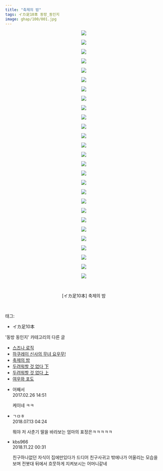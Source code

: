 ```yaml
---
title: "축제의 밤"
tags: イカ足10本 동방_동인지
image: ghap/100/001.jpg
---
```

<div class="article">
<p style="text-align: center; clear: none; float: none;"><img src="{{ site.nasurl }}/ghap/100/001.jpg"/></p>
<p style="text-align: center; clear: none; float: none;"><img src="{{ site.nasurl }}/ghap/100/002.jpg"/></p>
<p style="text-align: center; clear: none; float: none;"><img src="{{ site.nasurl }}/ghap/100/003.jpg"/></p>
<p style="text-align: center; clear: none; float: none;"><img src="{{ site.nasurl }}/ghap/100/004.jpg"/></p>
<p style="text-align: center; clear: none; float: none;"><img src="{{ site.nasurl }}/ghap/100/005.jpg"/></p>
<p style="text-align: center; clear: none; float: none;"><img src="{{ site.nasurl }}/ghap/100/006.jpg"/></p>
<p style="text-align: center; clear: none; float: none;"><img src="{{ site.nasurl }}/ghap/100/007.jpg"/></p>
<p style="text-align: center; clear: none; float: none;"><img src="{{ site.nasurl }}/ghap/100/008.jpg"/></p>
<p style="text-align: center; clear: none; float: none;"><img src="{{ site.nasurl }}/ghap/100/009.jpg"/></p>
<p style="text-align: center; clear: none; float: none;"><img src="{{ site.nasurl }}/ghap/100/010.jpg"/></p>
<p style="text-align: center; clear: none; float: none;"><img src="{{ site.nasurl }}/ghap/100/011.jpg"/></p>
<p style="text-align: center; clear: none; float: none;"><img src="{{ site.nasurl }}/ghap/100/012.jpg"/></p>
<p style="text-align: center; clear: none; float: none;"><img src="{{ site.nasurl }}/ghap/100/013.jpg"/></p>
<p style="text-align: center; clear: none; float: none;"><img src="{{ site.nasurl }}/ghap/100/014.jpg"/></p>
<p style="text-align: center; clear: none; float: none;"><img src="{{ site.nasurl }}/ghap/100/015.jpg"/></p>
<p style="text-align: center; clear: none; float: none;"><img src="{{ site.nasurl }}/ghap/100/016.jpg"/></p>
<p style="text-align: center; clear: none; float: none;"><img src="{{ site.nasurl }}/ghap/100/017.jpg"/></p>
<p style="text-align: center; clear: none; float: none;"><img src="{{ site.nasurl }}/ghap/100/018.jpg"/></p>
<p style="text-align: center; clear: none; float: none;"><img src="{{ site.nasurl }}/ghap/100/019.jpg"/></p>
<p style="text-align: center; clear: none; float: none;"><img src="{{ site.nasurl }}/ghap/100/020.jpg"/></p>
<p style="text-align: center; clear: none; float: none;"><img src="{{ site.nasurl }}/ghap/100/021.jpg"/></p>
<p style="text-align: center; clear: none; float: none;"><img src="{{ site.nasurl }}/ghap/100/022.jpg"/></p>
<p style="text-align: center; clear: none; float: none;"><img src="{{ site.nasurl }}/ghap/100/023.jpg"/></p>
<p style="text-align: center; clear: none; float: none;"><img src="{{ site.nasurl }}/ghap/100/024.jpg"/></p>
<p style="text-align: center; clear: none; float: none;"><img src="{{ site.nasurl }}/ghap/100/025.jpg"/></p>
<p style="text-align: center; clear: none; float: none;"><img src="{{ site.nasurl }}/ghap/100/026.jpg"/></p>
<p style="text-align: center; clear: none; float: none;"><img src="{{ site.nasurl }}/ghap/100/027.jpg"/></p>
<p style="text-align: center; clear: none; float: none;"><br/></p>
<p style="text-align: center; clear: none; float: none;">[イカ足10本] 축제의 밤</p>
<p><br/></p>
</div><div class="tagTrail">
<p>태그: </p>
<ul>
<li>イカ足10本</li>
</ul>
</div><div class="another">
<p>'동방 동인지' 카테고리의 다른 글</p>
<ul>
<li><a href="/2016-06-18-ghap_102">스즈나 로직</a></li>
<li><a href="/2016-06-18-ghap_101">하쿠레이 신사의 무녀 요우무!</a></li>
<li><a href="/2016-06-16-ghap_100">축제의 밤</a></li>
<li><a href="/2016-06-16-ghap_99">두려워할 것 없다 下</a></li>
<li><a href="/2016-06-16-ghap_98">두려워할 것 없다 上</a></li>
<li><a href="/2016-06-16-ghap_97">여우와 포도</a></li>
</ul>
</div><div class="cb_module cb_fluid">
<div class="cb_wrt cb_profile">
<div class="comment">
<ul>
<li class="cb_thumb_off" id="comment14925672">
<div class="cb_comment_area">
<div class="cb_info_area">
<div class="cb_section">
<span class="cb_nick_name">어째서</span>
</div>
<div class="cb_section">
<span class="cb_date">2017.02.26 14:51 </span>
</div>
</div>
<div class="cb_dsc_comment">
<p class="cb_dsc">
											케이네 ㅋㅋ 
										</p>
</div>
</div></li>
<li class="cb_thumb_off" id="comment15285168">
<div class="cb_comment_area">
<div class="cb_info_area">
<div class="cb_section">
<span class="cb_nick_name">ㄱㅁㅎ</span>
</div>
<div class="cb_section">
<span class="cb_date">2018.07.13 04:24 </span>
</div>
</div>
<div class="cb_dsc_comment">
<p class="cb_dsc">
											뭐야 저 사춘기 딸을 바라보는 엄마의 표정은ㅋㅋㅋㅋㅋ
										</p>
</div>
</div></li>
<li class="cb_thumb_off" id="comment15376449">
<div class="cb_comment_area">
<div class="cb_info_area">
<div class="cb_section">
<span class="cb_nick_name">kbs966</span>
</div>
<div class="cb_section">
<span class="cb_date">2018.11.22 00:31 </span>
</div>
</div>
<div class="cb_dsc_comment">
<p class="cb_dsc">
											친구하나없던 자식이 집에만있다가 드디어 친구사귀고 밖에나가 어울리는 모습을 보며 전봇대 뒤에서 흐뭇하게 지켜보시는 어머니같네
										</p>
</div>
</div></li>
</ul>
</div>
</div><!-- commentList close -->
</div>